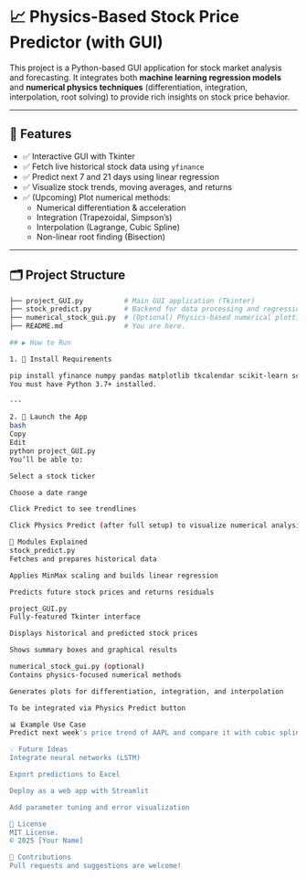# 📈 Physics-Based Stock Price Predictor (with GUI)

This project is a Python-based GUI application for stock market analysis and forecasting. It integrates both **machine learning regression models** and **numerical physics techniques** (differentiation, integration, interpolation, root solving) to provide rich insights on stock price behavior.

---

## 🔧 Features

- ✅ Interactive GUI with Tkinter
- ✅ Fetch live historical stock data using `yfinance`
- ✅ Predict next 7 and 21 days using linear regression
- ✅ Visualize stock trends, moving averages, and returns
- ✅ (Upcoming) Plot numerical methods: 
  - Numerical differentiation & acceleration
  - Integration (Trapezoidal, Simpson’s)
  - Interpolation (Lagrange, Cubic Spline)
  - Non-linear root finding (Bisection)

---

## 🗂 Project Structure

```bash
├── project_GUI.py          # Main GUI application (Tkinter)
├── stock_predict.py        # Backend for data processing and regression
├── numerical_stock_gui.py  # (Optional) Physics-based numerical plotting module
├── README.md               # You are here.

## ▶ How to Run

1. 🔧 Install Requirements

pip install yfinance numpy pandas matplotlib tkcalendar scikit-learn scipy
You must have Python 3.7+ installed.

---

2. 🚀 Launch the App
bash
Copy
Edit
python project_GUI.py
You’ll be able to:

Select a stock ticker

Choose a date range

Click Predict to see trendlines

Click Physics Predict (after full setup) to visualize numerical analysis

📘 Modules Explained
stock_predict.py
Fetches and prepares historical data

Applies MinMax scaling and builds linear regression

Predicts future stock prices and returns residuals

project_GUI.py
Fully-featured Tkinter interface

Displays historical and predicted stock prices

Shows summary boxes and graphical results

numerical_stock_gui.py (optional)
Contains physics-focused numerical methods

Generates plots for differentiation, integration, and interpolation

To be integrated via Physics Predict button

📊 Example Use Case
Predict next week's price trend of AAPL and compare it with cubic spline interpolation curve or numerical derivatives. Use both machine learning and classical physics-inspired techniques to cross-validate behavior.

💡 Future Ideas
Integrate neural networks (LSTM)

Export predictions to Excel

Deploy as a web app with Streamlit

Add parameter tuning and error visualization

📘 License
MIT License.
© 2025 [Your Name]

🤝 Contributions
Pull requests and suggestions are welcome!
